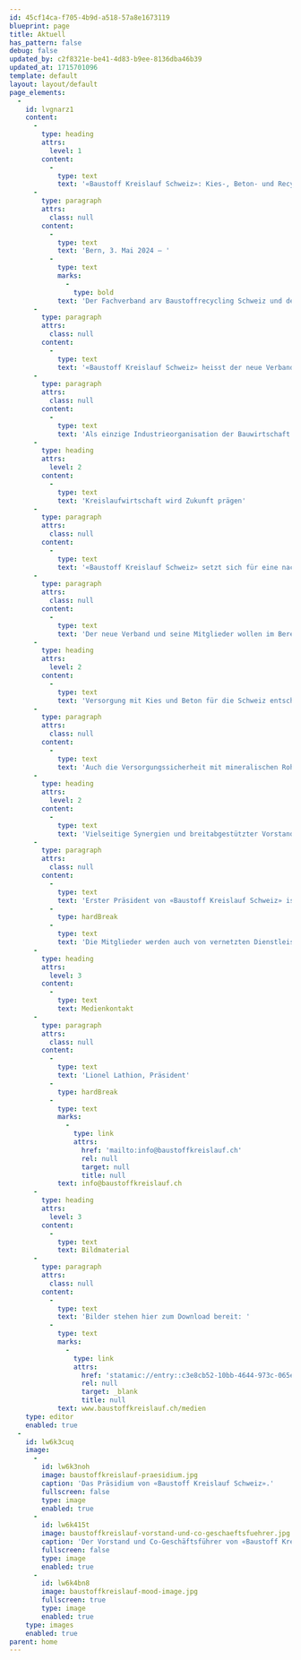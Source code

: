 ```yaml
---
id: 45cf14ca-f705-4b9d-a518-57a8e1673119
blueprint: page
title: Aktuell
has_pattern: false
debug: false
updated_by: c2f8321e-be41-4d83-b9ee-8136dba46b39
updated_at: 1715701096
template: default
layout: layout/default
page_elements:
  -
    id: lvgnarz1
    content:
      -
        type: heading
        attrs:
          level: 1
        content:
          -
            type: text
            text: '«Baustoff Kreislauf Schweiz»: Kies-, Beton- und Recyclingbranche bündelt Kräfte in neuem Fachverband'
      -
        type: paragraph
        attrs:
          class: null
        content:
          -
            type: text
            text: 'Bern, 3. Mai 2024 – '
          -
            type: text
            marks:
              -
                type: bold
            text: 'Der Fachverband arv Baustoffrecycling Schweiz und der FSKB Fachverband der Schweizerischen Kies- und Betonindustrie haben heute ihre Fusion beschlossen. Mit dem Zusammenschluss zu «Baustoff Kreislauf Schweiz» entsteht ein starker neuer Fachverband, der die Zukunft der Bau- und Recyclingwirtschaft in der Schweiz prägen und mitgestalten will. Die Versorgungssicherheit unseres Landes mit mineralischen Rohstoffen sowie das werterhaltende Schliessen der Kreisläufe unserer Baustoffe stehen dabei im Zentrum.'
      -
        type: paragraph
        attrs:
          class: null
        content:
          -
            type: text
            text: '«Baustoff Kreislauf Schweiz» heisst der neue Verband der Kies-, Beton- und Recyclingbranche. Am heutigen Gründungstag haben rund 400 Mitglieder die Fusion von arv Baustoffrecycling Schweiz mit dem FSKB Fachverband der Schweizerischen Kies und Betonindustrie formalisiert, nachdem die Mitglieder der beiden Verbände in ihren Mitgliederversammlungen ihre Zustimmung für den Zusammenschluss gegeben hatten. Der neue Verband will die gemeinsamen Kräfte bündeln, die Fachkompetenzen weiter ausbauen, kommende Herausforderungen antizipieren und die Zukunft der Schweizer Bauwirtschaft aktiv mitgestalten.'
      -
        type: paragraph
        attrs:
          class: null
        content:
          -
            type: text
            text: 'Als einzige Industrieorganisation der Bauwirtschaft vertritt der neue Verband die Interessen aller Beteiligten auf der Basis einer qualitativ hochwertigen Kreislaufwirtschaft: von der Gewinnung über das mehrfache Belassen im Kreislauf bis hin zur Ablagerung. «Baustoff Kreislauf Schweiz» weist im Bereich der mineralischen Baumaterialien bereits bei Gründung einen Organisationsgrad von über 80 Prozent aus und vertritt mehr als 1’000 Schweizer Kiesabbaustellen, Betonwerke sowie Recyclingstellen. Er will in Koordination mit den Planungsbehörden zu Rahmenbedingungen beitragen, welche die nachhaltige Versorgung der Bauwirtschaft mit mineralischen Roh- und Baustoffen gewährleisten und so auch dafür sorgen, dass die rund 100’000 Arbeitsplätze im Bauhauptgewerbe für die Zukunft gesichert werden.'
      -
        type: heading
        attrs:
          level: 2
        content:
          -
            type: text
            text: 'Kreislaufwirtschaft wird Zukunft prägen'
      -
        type: paragraph
        attrs:
          class: null
        content:
          -
            type: text
            text: '«Baustoff Kreislauf Schweiz» setzt sich für eine nachhaltige und umweltfreundliche Nutzung mineralischer Rohstoffe ein. Dies insbesondere vor dem Hintergrund der zunehmenden Knappheit an Ressourcen. Es geht darum, Baustoffe im Kreislauf zu halten, was von Gesellschaft und Politik zu Recht erwartet wird. Das Thema Kreislaufwirtschaft, welches die Wirtschaft und insbesondere die Baubranche bereits in den vergangenen Jahren prägte und in Zukunft massiv an Bedeutung gewinnen wird, soll darum im Zentrum der Verbandsaktivitäten stehen. Hierfür sollen innovative Technologien und Methoden für den umweltschonenden Abbau und die Aufbereitung von mineralischen Rohstoffen und Recyclingbaustoffen vorangetrieben werden. Dazu wird die Zusammenarbeit zwischen Hochschulen, Forschungseinrichtungen und Unternehmen intensiviert und so ein neues Kompetenzzentrum geschaffen.'
      -
        type: paragraph
        attrs:
          class: null
        content:
          -
            type: text
            text: 'Der neue Verband und seine Mitglieder wollen im Bereich Baustoffe mithelfen, mit qualitativ hochwertigen Kreisläufen und umweltschonenden Sanierungen die Abfallmengen zu reduzieren und so zur Begrenzung des ökologischen Fussabdrucks sowie zu einer nachhaltigen Schweiz beitragen. Insbesondere die Nutzung von Kiesgruben als Lebensraum für Fauna und Flora bieten hier zusätzliches Potenzial. So werden nach Ende des Kiesabbaus die Flächen rekultiviert und renaturiert, sodass die Qualität der Böden mindestens so hochwertig wird wie vor dem Abbau. Die Natur wird ganz selbstverständlich in die Kreislaufwirtschaft eingebunden.'
      -
        type: heading
        attrs:
          level: 2
        content:
          -
            type: text
            text: 'Versorgung mit Kies und Beton für die Schweiz entscheidend'
      -
        type: paragraph
        attrs:
          class: null
        content:
          -
            type: text
            text: 'Auch die Versorgungssicherheit mit mineralischen Rohstoffen und die Entsorgungssicherheit der anfallenden Rückbaumaterialen wird aufgrund der sich zuspitzenden Ressourcenknappheit ein wichtiges Thema von «Baustoff Kreislauf Schweiz» sein. Die grossen, standortgebundenen Flächen, auf die Verbandsmitglieder für das Aufbereiten von Kies und Rückbaumaterialien angewiesen sind, werden immer knapper. Dies, als Folge von immer zahlreicher werdenden Schutzbestimmungen und der Zunahme der Bedürfnisse der Bevölkerung nach Wohn-, Freizeit und Arbeitsraum. Versorgungsengpässe wären für die Schweiz indes irreversibel. Wenn aufgrund der Bewilligungsproblematik die mineralischen Ressourcen ausgehen, wären Unternehmen sowie das Land und seine Bevölkerung mit einem grundlegenden Problem konfrontiert. Der Verband will sich darum dafür einsetzen, dass auch in Zukunft die Versorgung von Baustellen mit hochwertigen Baustoffen gewährleistet bleibt und diese fachgerecht für die Wiederverwendung aufbereitet werden.'
      -
        type: heading
        attrs:
          level: 2
        content:
          -
            type: text
            text: 'Vielseitige Synergien und breitabgestützter Vorstand'
      -
        type: paragraph
        attrs:
          class: null
        content:
          -
            type: text
            text: 'Erster Präsident von «Baustoff Kreislauf Schweiz» ist Lionel Lathion, Präsident der Lathion Group SA und dipl. Bau-ing. ETH. Christoph Duijts, CEO der KIBAG, und Stefan Eberhard, Inhaber der stefan eberhard ag, stehen ihm als Vize-Präsidenten zur Seite. Der neue 14-köpfige Verbandsvorstand ist fachlich wie regional breit abgestützt und soll insbesondere auch die Zusammenarbeit mit den Kantonalverbänden intensivieren. Hier geht es darum die wichtigen Themen auch auf lokaler Ebene in Politik und Gesellschaft einzubringen. Mit dem Zusammenschluss der beiden Verbände wird zusätzlich viel Wissen gebündelt. Die neue Geschäftsstelle von «Baustoff Kreislauf Schweiz» kann auf die Expertise und Erfahrung von 19 Mitarbeitenden aus den Bereichen Politik, Technik, Natur & Boden sowie Bildungsangebote zählen.'
          -
            type: hardBreak
          -
            type: text
            text: 'Die Mitglieder werden auch von vernetzten Dienstleistungen profitieren. Gleichzeitig steht der Politik und den Behörden auf nationaler, kantonaler und regionaler Ebene eine zentrale Anlaufstelle zur Verfügung, die über eine hohe Fach- und Lösungskompetenz verfügt.'
      -
        type: heading
        attrs:
          level: 3
        content:
          -
            type: text
            text: Medienkontakt
      -
        type: paragraph
        attrs:
          class: null
        content:
          -
            type: text
            text: 'Lionel Lathion, Präsident'
          -
            type: hardBreak
          -
            type: text
            marks:
              -
                type: link
                attrs:
                  href: 'mailto:info@baustoffkreislauf.ch'
                  rel: null
                  target: null
                  title: null
            text: info@baustoffkreislauf.ch
      -
        type: heading
        attrs:
          level: 3
        content:
          -
            type: text
            text: Bildmaterial
      -
        type: paragraph
        attrs:
          class: null
        content:
          -
            type: text
            text: 'Bilder stehen hier zum Download bereit: '
          -
            type: text
            marks:
              -
                type: link
                attrs:
                  href: 'statamic://entry::c3e8cb52-10bb-4644-973c-065ec7990984'
                  rel: null
                  target: _blank
                  title: null
            text: www.baustoffkreislauf.ch/medien
    type: editor
    enabled: true
  -
    id: lw6k3cuq
    image:
      -
        id: lw6k3noh
        image: baustoffkreislauf-praesidium.jpg
        caption: 'Das Präsidium von «Baustoff Kreislauf Schweiz».'
        fullscreen: false
        type: image
        enabled: true
      -
        id: lw6k415t
        image: baustoffkreislauf-vorstand-und-co-geschaeftsfuehrer.jpg
        caption: 'Der Vorstand und Co-Geschäftsführer von «Baustoff Kreislauf Schweiz».'
        fullscreen: false
        type: image
        enabled: true
      -
        id: lw6k4bn8
        image: baustoffkreislauf-mood-image.jpg
        fullscreen: true
        type: image
        enabled: true
    type: images
    enabled: true
parent: home
---
```

